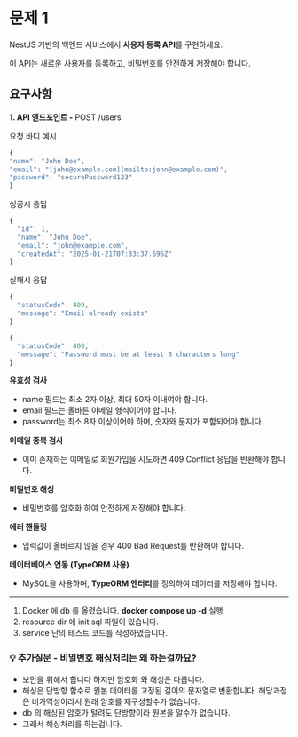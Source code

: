 # 문제 1

NestJS 기반의 백엔드 서비스에서 **사용자 등록 API**를 구현하세요.

이 API는 새로운 사용자를 등록하고, 비밀번호를 안전하게 저장해야 합니다.

## 요구사항

**1. API 엔드포인트 -** POST /users

요청 바디 예시

```jsx
{
"name": "John Doe",
"email": "[john@example.com](mailto:john@example.com)",
"password": "securePassword123"
}
```

성공시 응답

```jsx
{
  "id": 1,
  "name": "John Doe",
  "email": "john@example.com",
  "createdAt": "2025-01-21T07:33:37.696Z"
}
```

실패시 응답

```jsx
{
  "statusCode": 409,
  "message": "Email already exists"
}
```

```jsx
{
  "statusCode": 400,
  "message": "Password must be at least 8 characters long"
}
```

**유효성 검사**

- name 필드는 최소 2자 이상, 최대 50자 이내여야 합니다.
- email 필드는 올바른 이메일 형식이어야 합니다.
- password는 최소 8자 이상이어야 하며, 숫자와 문자가 포함되어야 합니다.

**이메일 중복 검사**

- 이미 존재하는 이메일로 회원가입을 시도하면 409 Conflict 응답을 반환해야 합니다.

**비밀번호 해싱**

- 비밀번호를 암호화 하여 안전하게 저장해야 합니다.

**에러 핸들링**

- 입력값이 올바르지 않을 경우 400 Bad Request를 반환해야 합니다.

**데이터베이스 연동 (TypeORM 사용)**

- MySQL을 사용하며, **TypeORM 엔터티**를 정의하여 데이터를 저장해야 합니다.

---
1. Docker 에 db 를 올렸습니다.  **docker compose up -d** 실행
2. resource dir 에 init.sql 파일이 있습니다.
3. service 단의 테스트 코드를 작성하였습니다.



### 💡 추가질문 - 비밀번호 해싱처리는 왜 하는걸까요?
  - 보안을 위해서 합니다 하지만 암호화 와 해싱은 다릅니다.
  - 해싱은 단방향 함수로 원본 데이터를 고정된 길이의 문자열로 변환합니다.
    해당과정은 비가역성이라서 원래 암호를 재구성할수가 없습니다.
  - db 의 해싱된 암호가 털려도 단방향이라 원본을 알수가 없습니다.
  - 그래서 해싱처리를 하는겁니다.
